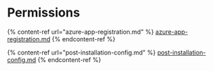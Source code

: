 # Permissions

{% content-ref url="azure-app-registration.md" %}
[azure-app-registration.md](azure-app-registration.md)
{% endcontent-ref %}

{% content-ref url="post-installation-config.md" %}
[post-installation-config.md](post-installation-config.md)
{% endcontent-ref %}
